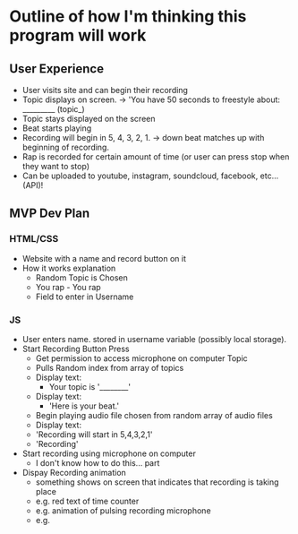# Outline of how I'm thinking this program will work



## User Experience
  * User visits site and can begin their recording
  * Topic displays on screen. -> 'You have 50 seconds to freestyle about: _________ (topic_)
  * Topic stays displayed on the screen
  * Beat starts playing
  * Recording will begin in 5, 4, 3, 2, 1. -> down beat matches up with beginning of recording.
  * Rap is recorded for certain amount of time (or user can press stop when they want to stop)
  * Can be uploaded to youtube, instagram, soundcloud, facebook, etc... (API)!


## MVP Dev Plan
### HTML/CSS
* Website with a name and record button on it
* How it works explanation
  * Random Topic is Chosen
  * You rap - You rap
  * Field to enter in Username

### JS
  * User enters name. stored in username variable (possibly local storage).
  * Start Recording Button Press
    * Get permission to access microphone on computer
    Topic
    * Pulls Random index from array of topics
    * Display text:
      * Your topic is '________'
    * Display text:
      * 'Here is your beat.'
    * Begin playing audio file chosen from random array of audio files
    * Display text:
    * 'Recording will start in 5,4,3,2,1'
    * 'Recording'
  * Start recording using microphone on computer
    * I don't know how to do this... part
  * Dispay Recording animation
    * something shows on screen that indicates that recording is taking place
    * e.g. red text of time counter
    * e.g. animation of pulsing recording microphone
    * e.g. 
    